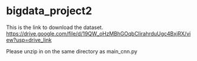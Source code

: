 # bigdata_project2

This is the link to download the dataset.
https://drive.google.com/file/d/19QW_oHzMBhGOqbCIirahrduUgc4BxjRX/view?usp=drive_link

Please unzip in on the same directory as main_cnn.py
